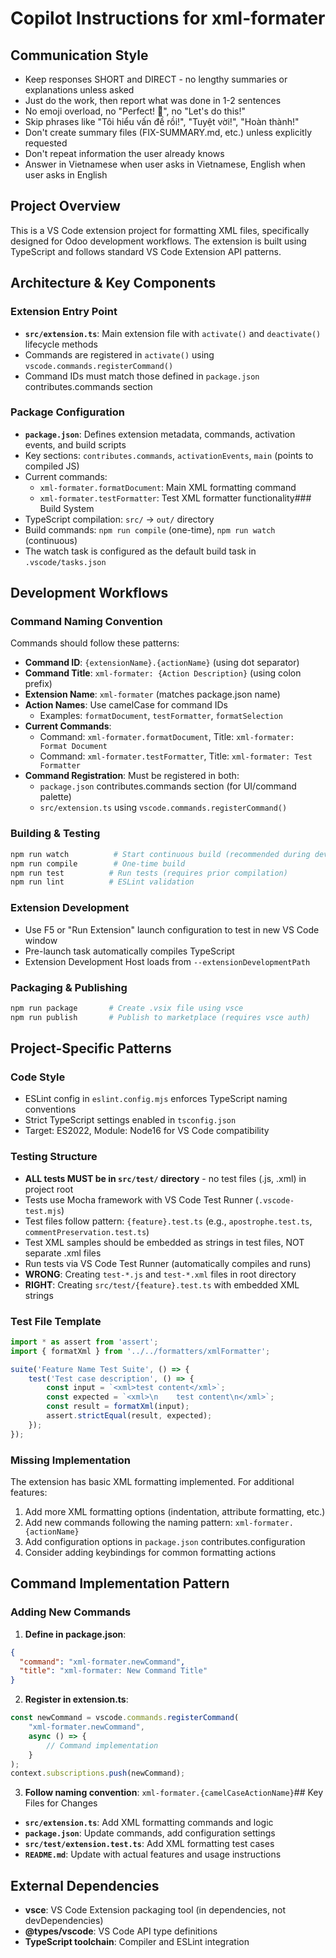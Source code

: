 # Copilot Instructions for xml-formater

## Communication Style
- Keep responses SHORT and DIRECT - no lengthy summaries or explanations unless asked
- Just do the work, then report what was done in 1-2 sentences
- No emoji overload, no "Perfect! 🎉", no "Let's do this!"
- Skip phrases like "Tôi hiểu vấn đề rồi!", "Tuyệt vời!", "Hoàn thành!"
- Don't create summary files (FIX-SUMMARY.md, etc.) unless explicitly requested
- Don't repeat information the user already knows
- Answer in Vietnamese when user asks in Vietnamese, English when user asks in English

## Project Overview
This is a VS Code extension project for formatting XML files, specifically designed for Odoo development workflows. The extension is built using TypeScript and follows standard VS Code Extension API patterns.

## Architecture & Key Components

### Extension Entry Point
- **`src/extension.ts`**: Main extension file with `activate()` and `deactivate()` lifecycle methods
- Commands are registered in `activate()` using `vscode.commands.registerCommand()`
- Command IDs must match those defined in `package.json` contributes.commands section

### Package Configuration
- **`package.json`**: Defines extension metadata, commands, activation events, and build scripts
- Key sections: `contributes.commands`, `activationEvents`, `main` (points to compiled JS)
- Current commands:
  - `xml-formater.formatDocument`: Main XML formatting command
  - `xml-formater.testFormatter`: Test XML formatter functionality### Build System
- TypeScript compilation: `src/` → `out/` directory
- Build commands: `npm run compile` (one-time), `npm run watch` (continuous)
- The watch task is configured as the default build task in `.vscode/tasks.json`

## Development Workflows

### Command Naming Convention
Commands should follow these patterns:
- **Command ID**: `{extensionName}.{actionName}` (using dot separator)
- **Command Title**: `xml-formater: {Action Description}` (using colon prefix)
- **Extension Name**: `xml-formater` (matches package.json name)
- **Action Names**: Use camelCase for command IDs
  - Examples: `formatDocument`, `testFormatter`, `formatSelection`
- **Current Commands**:
  - Command: `xml-formater.formatDocument`, Title: `xml-formater: Format Document`
  - Command: `xml-formater.testFormatter`, Title: `xml-formater: Test Formatter`
- **Command Registration**: Must be registered in both:
  - `package.json` contributes.commands section (for UI/command palette)
  - `src/extension.ts` using `vscode.commands.registerCommand()`

### Building & Testing
```bash
npm run watch          # Start continuous build (recommended during development)
npm run compile        # One-time build
npm run test          # Run tests (requires prior compilation)
npm run lint          # ESLint validation
```

### Extension Development
- Use F5 or "Run Extension" launch configuration to test in new VS Code window
- Pre-launch task automatically compiles TypeScript
- Extension Development Host loads from `--extensionDevelopmentPath`

### Packaging & Publishing
```bash
npm run package       # Create .vsix file using vsce
npm run publish       # Publish to marketplace (requires vsce auth)
```

## Project-Specific Patterns

### Code Style
- ESLint config in `eslint.config.mjs` enforces TypeScript naming conventions
- Strict TypeScript settings enabled in `tsconfig.json`
- Target: ES2022, Module: Node16 for VS Code compatibility

### Testing Structure
- **ALL tests MUST be in `src/test/` directory** - no test files (.js, .xml) in project root
- Tests use Mocha framework with VS Code Test Runner (`.vscode-test.mjs`)
- Test files follow pattern: `{feature}.test.ts` (e.g., `apostrophe.test.ts`, `commentPreservation.test.ts`)
- Test XML samples should be embedded as strings in test files, NOT separate .xml files
- Run tests via VS Code Test Runner (automatically compiles and runs)
- **WRONG**: Creating `test-*.js` and `test-*.xml` files in root directory
- **RIGHT**: Creating `src/test/{feature}.test.ts` with embedded XML strings

### Test File Template
```typescript
import * as assert from 'assert';
import { formatXml } from '../../formatters/xmlFormatter';

suite('Feature Name Test Suite', () => {
    test('Test case description', () => {
        const input = `<xml>test content</xml>`;
        const expected = `<xml>\n    test content\n</xml>`;
        const result = formatXml(input);
        assert.strictEqual(result, expected);
    });
});
```

### Missing Implementation
The extension has basic XML formatting implemented. For additional features:
1. Add more XML formatting options (indentation, attribute formatting, etc.)
2. Add new commands following the naming pattern: `xml-formater.{actionName}`
3. Add configuration options in `package.json` contributes.configuration
4. Consider adding keybindings for common formatting actions

## Command Implementation Pattern

### Adding New Commands
1. **Define in package.json**:
```json
{
  "command": "xml-formater.newCommand",
  "title": "xml-formater: New Command Title"
}
```

2. **Register in extension.ts**:
```typescript
const newCommand = vscode.commands.registerCommand(
    "xml-formater.newCommand",
    async () => {
        // Command implementation
    }
);
context.subscriptions.push(newCommand);
```

3. **Follow naming convention**: `xml-formater.{camelCaseActionName}`## Key Files for Changes
- **`src/extension.ts`**: Add XML formatting commands and logic
- **`package.json`**: Update commands, add configuration settings
- **`src/test/extension.test.ts`**: Add XML formatting test cases
- **`README.md`**: Update with actual features and usage instructions

## External Dependencies
- **vsce**: VS Code Extension packaging tool (in dependencies, not devDependencies)
- **@types/vscode**: VS Code API type definitions
- **TypeScript toolchain**: Compiler and ESLint integration